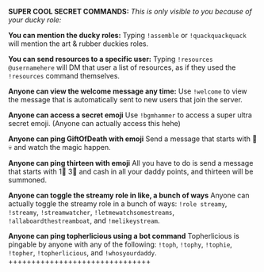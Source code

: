 **SUPER COOL SECRET COMMANDS:**
*This is only visible to you because of your ducky role:*

**You can mention the ducky roles:**
Typing `!assemble` or `!quackquackquack` will mention the art & rubber duckies roles.

**You can send resources to a specific user:**
Typing `!resources @usernamehere` will DM that user a list of resources, as if they used the `!resources` command themselves.

**Anyone can view the welcome message any time:**
Use `!welcome` to view the message that is automatically sent to new users that join the server.

**Anyone can access a secret emoji**
Use `!bgmhammer` to access a super ultra secret emoji. (Anyone can actually access this hehe)

**Anyone can ping GiftOfDeath with emoji**
Send a message that starts with 🎁 💀 and watch the magic happen.

**Anyone can ping thirteen with emoji**
All you have to do is send a message that starts with 1⃣ 3⃣ and cash in all your daddy points, and thirteen will be summoned.

**Anyone can toggle the streamy role in like, a bunch of ways**
Anyone can actually toggle the streamy role in a bunch of ways: `!role streamy`, `!streamy`, `!streamwatcher`, `!letmewatchsomestreams`, `!allaboardthestreamboat`, and `!melikeystream`.

**Anyone can ping topherlicious using a bot command**
Topherlicious is pingable by anyone with any of the following: `!toph`, `!tophy`, `!tophie`, `!topher`, `!topherlicious`, and `!whosyourdaddy`.
+++++++++++++++++++++++++++++++